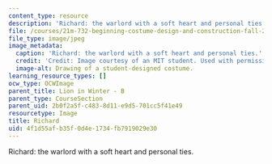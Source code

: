 ```yaml
---
content_type: resource
description: 'Richard: the warlord with a soft heart and personal ties.'
file: /courses/21m-732-beginning-costume-design-and-construction-fall-2008/4f1d55afb35f0d4e1734fb7919029e30_richard1.jpg
file_type: image/jpeg
image_metadata:
  caption: 'Richard: the warlord with a soft heart and personal ties.'
  credit: 'Credit: Image courtesy of an MIT student. Used with permission.'
  image-alt: Drawing of a student-designed costume.
learning_resource_types: []
ocw_type: OCWImage
parent_title: Lion in Winter - B
parent_type: CourseSection
parent_uid: 2b0f2a5f-c483-8d11-e9d5-701cc5f41e49
resourcetype: Image
title: Richard
uid: 4f1d55af-b35f-0d4e-1734-fb7919029e30
---
```

Richard: the warlord with a soft heart and personal ties.

